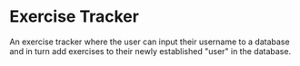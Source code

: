 # Exercise Tracker

An exercise tracker where the user can input their username to a database and in turn add exercises to their
newly established "user" in the database.
